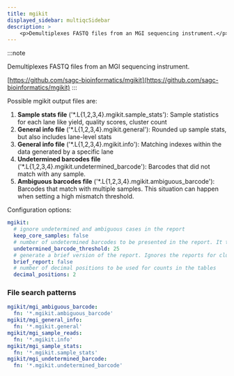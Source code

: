 ```yaml
---
title: mgikit
displayed_sidebar: multiqcSidebar
description: >
    <p>Demultiplexes FASTQ files from an MGI sequencing instrument.</p>
---
```


<!--
~~~~~ DO NOT EDIT ~~~~~
This file is autogenerated from the MultiQC module python docstring.
Do not edit the markdown, it will be overwritten.

File path for the source of this content: multiqc/modules/mgikit/mgikit.py
~~~~~~~~~~~~~~~~~~~~~~~
-->

:::note
<p>Demultiplexes FASTQ files from an MGI sequencing instrument.</p>

[https://github.com/sagc-bioinformatics/mgikit](https://github.com/sagc-bioinformatics/mgikit)
:::

Possible mgikit output files are:

1. **Sample stats file** ('*.L{1,2,3,4}.mgikit.sample_stats'): Sample statistics for each lane like yield, quality scores, cluster count
2. **General info file** ('*.L{1,2,3,4}.mgikit.general'): Rounded up sample stats, but also includes lane-level stats
3. **General info file** ('*.L{1,2,3,4}.mgikit.info'): Matching indexes within the data generated by a specific lane
4. **Undetermined barcodes file** ('*.L{1,2,3,4}.mgikit.undetermined_barcode'): Barcodes that did not match with any sample.
5. **Ambiguous barcodes file** ('*.L{1,2,3,4}.mgikit.ambiguous_barcode'): Barcodes that match with multiple samples. This situation can happen when setting a high mismatch threshold.

Configuration options:

```yaml
mgikit:
  # ignore undetermined and ambiguous cases in the report
  keep_core_samples: false
  # number of undetermined barcodes to be presented in the report. It takes any positive value less than or equal to the number of barcodes in the demultiplexer reports which is usually 50
  undetermined_barcode_threshold: 25
  # generate a brief version of the report. Ignores the reports for cluster per sample per lane.
  brief_report: false
  # number of decimal positions to be used for counts in the tables
  decimal_positions: 2
```

### File search patterns

```yaml
mgikit/mgi_ambiguous_barcode:
  fn: '*.mgikit.ambiguous_barcode'
mgikit/mgi_general_info:
  fn: '*.mgikit.general'
mgikit/mgi_sample_reads:
  fn: '*.mgikit.info'
mgikit/mgi_sample_stats:
  fn: '*.mgikit.sample_stats'
mgikit/mgi_undetermined_barcode:
  fn: '*.mgikit.undetermined_barcode'
```
    